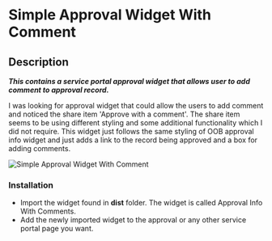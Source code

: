 # **Simple Approval Widget With Comment**

## Description

**_This contains a service portal approval widget that allows user to add comment to approval record._**

I was looking for approval widget that could allow the users to add comment and noticed the share item 'Approve with a comment'. The share item seems to be using different styling and some additional functionality which I did not require. This widget just follows the same styling of OOB approval info widget and just adds a link to the record being approved and a box for adding comments.

![Simple Approval Widget With Comment](https://github.com/iamkalai/SNSimpleApprovalWidgetWithComment/blob/master/SimpleApprovalWidget/doc/images/approval_widget.png)

### Installation

- Import the widget found in **dist** folder. The widget is called Approval Info With Comments.
- Add the newly imported widget to the approval or any other service portal page you want.
